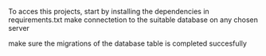 To acces this projects, start by installing the dependencies in requirements.txt
make connectetion to the suitable database on any chosen server

make sure the migrations of the database table is completed succesfully

